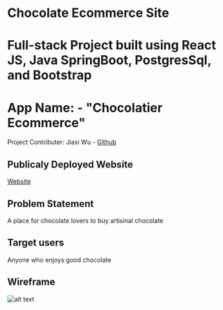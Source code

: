 # Chocolate Ecommerce Site

# Full-stack Project built using React JS, Java SpringBoot, PostgresSql, and Bootstrap

# App Name: - "Chocolatier Ecommerce"

Project Contributer:
Jiaxi Wu - [Github](https://github.com/Jiaxi-Wu-Dev)

## Publicaly Deployed Website

[Website](chocolatebonbons.surge.sh)

## Problem Statement

A place for chocolate lovers to buy artisinal chocolate

## Target users

Anyone who enjoys good chocolate

## Wireframe

![alt text](https://raw.githubusercontent.com/Jiaxi-Wu-Dev/jiaxi-wu-dev.github.io/master/public/assets/Wireframe.png "Chocolate Ecommerce Website Wireframe")
